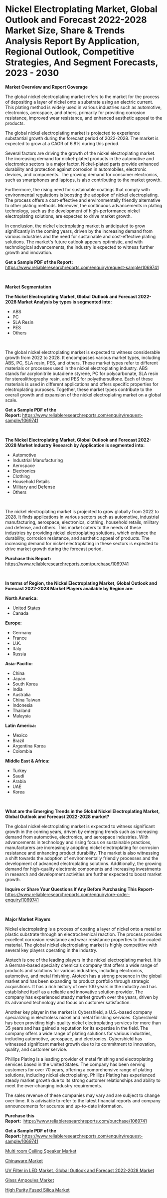 <p><h1>Nickel Electroplating Market, Global Outlook and Forecast 2022-2028 Market Size, Share & Trends Analysis Report By Application, Regional Outlook, Competitive Strategies, And Segment Forecasts, 2023 - 2030</h1></p><p><strong>Market Overview and Report Coverage</strong></p>
<p><p>The global nickel electroplating market refers to the market for the process of depositing a layer of nickel onto a substrate using an electric current. This plating method is widely used in various industries such as automotive, electronics, aerospace, and others, primarily for providing corrosion resistance, improved wear resistance, and enhanced aesthetic appeal to the products. </p><p>The global nickel electroplating market is projected to experience substantial growth during the forecast period of 2022-2028. The market is expected to grow at a CAGR of 6.8% during this period. </p><p>Several factors are driving the growth of the nickel electroplating market. The increasing demand for nickel-plated products in the automotive and electronics sectors is a major factor. Nickel-plated parts provide enhanced durability and protection against corrosion in automobiles, electronic devices, and components. The growing demand for consumer electronics, such as smartphones and laptops, is also contributing to the market growth.</p><p>Furthermore, the rising need for sustainable coatings that comply with environmental regulations is boosting the adoption of nickel electroplating. The process offers a cost-effective and environmentally friendly alternative to other plating methods. Moreover, the continuous advancements in plating technology, such as the development of high-performance nickel electroplating solutions, are expected to drive market growth.</p><p>In conclusion, the nickel electroplating market is anticipated to grow significantly in the coming years, driven by the increasing demand from various industries and the need for sustainable and cost-effective plating solutions. The market's future outlook appears optimistic, and with technological advancements, the industry is expected to witness further growth and innovation.</p></p>
<p><strong>Get a Sample PDF of the Report:</strong> <a href="https://www.reliableresearchreports.com/enquiry/request-sample/1069741">https://www.reliableresearchreports.com/enquiry/request-sample/1069741</a></p>
<p>&nbsp;</p>
<p><strong>Market Segmentation</strong></p>
<p><strong>The Nickel Electroplating Market, Global Outlook and Forecast 2022-2028 Market Analysis by types is segmented into:</strong></p>
<p><ul><li>ABS</li><li>PC</li><li>SLA Resin</li><li>PES</li><li>Others</li></ul></p>
<p>&nbsp;</p>
<p><p>The global nickel electroplating market is expected to witness considerable growth from 2022 to 2028. It encompasses various market types, including ABS, PC, SLA resin, PES, and others. These market types refer to different materials or processes used in the nickel electroplating industry. ABS stands for acrylonitrile butadiene styrene, PC for polycarbonate, SLA resin for stereolithography resin, and PES for polyethersulfone. Each of these materials is used in different applications and offers specific properties for electroplating purposes. Together, these market types contribute to the overall growth and expansion of the nickel electroplating market on a global scale.</p></p>
<p><strong>Get a Sample PDF of the Report:</strong>&nbsp;<a href="https://www.reliableresearchreports.com/enquiry/request-sample/1069741">https://www.reliableresearchreports.com/enquiry/request-sample/1069741</a></p>
<p>&nbsp;</p>
<p><strong>The Nickel Electroplating Market, Global Outlook and Forecast 2022-2028 Market Industry Research by Application is segmented into:</strong></p>
<p><ul><li>Automotive</li><li>Industrial Manufacturing</li><li>Aerospace</li><li>Electronics</li><li>Clothing</li><li>Household Retails</li><li>Military and Defense</li><li>Others</li></ul></p>
<p>&nbsp;</p>
<p><p>The nickel electroplating market is projected to grow globally from 2022 to 2028. It finds applications in various sectors such as automotive, industrial manufacturing, aerospace, electronics, clothing, household retails, military and defense, and others. This market caters to the needs of these industries by providing nickel electroplating solutions, which enhance the durability, corrosion resistance, and aesthetic appeal of products. The increasing demand for nickel electroplating in these sectors is expected to drive market growth during the forecast period.</p></p>
<p><strong>Purchase this Report:</strong>&nbsp; <a href="https://www.reliableresearchreports.com/purchase/1069741">https://www.reliableresearchreports.com/purchase/1069741</a></p>
<p>&nbsp;</p>
<p><strong>In terms of Region, the Nickel Electroplating Market, Global Outlook and Forecast 2022-2028 Market Players available by Region are:</strong></p>
<p>
    <p> <strong> North America: </strong>
        <ul>
            <li>United States</li>
            <li>Canada</li>
        </ul>
        </p> 
    <p> <strong> Europe: </strong>
        <ul>
            <li>Germany</li>
            <li>France</li>
            <li>U.K.</li>
            <li>Italy</li>
            <li>Russia</li>
        </ul>
        </p> 
    <p> <strong> Asia-Pacific: </strong>
        <ul>
            <li>China</li>
            <li>Japan</li>
            <li>South Korea</li>
            <li>India</li>
            <li>Australia</li>
            <li>China Taiwan</li>
            <li>Indonesia</li>
            <li>Thailand</li>
            <li>Malaysia</li>
        </ul>
        </p> 
    <p> <strong> Latin America: </strong>
        <ul>
            <li>Mexico</li>
            <li>Brazil</li>
            <li>Argentina Korea</li>
            <li>Colombia</li>
        </ul>
        </p> 
    <p> <strong> Middle East & Africa: </strong>
        <ul>
            <li>Turkey</li>
            <li>Saudi</li>
            <li>Arabia</li>
            <li>UAE</li>
            <li>Korea</li>
        </ul>
    </p>
    </p>
<p>&nbsp;</p>
<p><strong>What are the Emerging Trends in the Global Nickel Electroplating Market, Global Outlook and Forecast 2022-2028 market?</strong></p>
<p><p>The global nickel electroplating market is expected to witness significant growth in the coming years, driven by emerging trends such as increasing demand from automotive, electronics, and aerospace industries. With advancements in technology and rising focus on sustainable practices, manufacturers are increasingly adopting nickel electroplating for corrosion resistance and enhancing product durability. The market is also witnessing a shift towards the adoption of environmentally friendly processes and the development of advanced electroplating solutions. Additionally, the growing demand for high-quality electronic components and increasing investments in research and development activities are further expected to boost market growth.</p></p>
<p><strong>Inquire or Share Your Questions If Any Before Purchasing This Report</strong>- <a href="https://www.reliableresearchreports.com/enquiry/pre-order-enquiry/1069741">https://www.reliableresearchreports.com/enquiry/pre-order-enquiry/1069741</a></p>
<p>&nbsp;</p>
<p><strong>Major Market Players</strong></p>
<p><p>Nickel electroplating is a process of coating a layer of nickel onto a metal or plastic substrate through an electrochemical reaction. The process provides excellent corrosion resistance and wear resistance properties to the coated material. The global nickel electroplating market is highly competitive with several key players operating in the industry.</p><p>Atotech is one of the leading players in the nickel electroplating market. It is a German-based specialty chemicals company that offers a wide range of products and solutions for various industries, including electronics, automotive, and metal finishing. Atotech has a strong presence in the global market and has been expanding its product portfolio through strategic acquisitions. It has a rich history of over 100 years in the industry and has established itself as a reliable and innovative solution provider. The company has experienced steady market growth over the years, driven by its advanced technology and focus on customer satisfaction.</p><p>Another key player in the market is Cybershield, a U.S.-based company specializing in electroless nickel and metal finishing services. Cybershield has been providing high-quality nickel electroplating services for more than 35 years and has gained a reputation for its expertise in the field. The company offers a wide range of plating solutions for various industries, including automotive, aerospace, and electronics. Cybershield has witnessed significant market growth due to its commitment to innovation, quality, and customer service.</p><p>Phillips Plating is a leading provider of metal finishing and electroplating services based in the United States. The company has been serving customers for over 70 years, offering a comprehensive range of plating solutions, including nickel electroplating. Phillips Plating has experienced steady market growth due to its strong customer relationships and ability to meet the ever-changing industry requirements.</p><p>The sales revenue of these companies may vary and are subject to change over time. It is advisable to refer to the latest financial reports and company announcements for accurate and up-to-date information.</p></p>
<p><strong>Purchase this Report:</strong>&nbsp;&nbsp;<a href="https://www.reliableresearchreports.com/purchase/1069741">https://www.reliableresearchreports.com/purchase/1069741</a></p>
<p></p>
<p><strong>Get a Sample PDF of the Report:</strong>&nbsp;<a href="https://www.reliableresearchreports.com/enquiry/request-sample/1069741">https://www.reliableresearchreports.com/enquiry/request-sample/1069741</a></p>
<p><p><a href="https://www.reportprime.com/multi-room-ceiling-speaker-r4317">Multi room Ceiling Speaker Market</a></p><p><a href="https://www.linkedin.com/pulse/chinaware-market-size-share-amp-trends-analysis-report-application-xibje/">Chinaware Market</a></p><p><a href="https://github.com/PeterParrish5/Market-Research-Report-List-1/blob/main/uv-filter-in-led-market-global-outlook-and-forecast-2022-2028-market.md">UV Filter in LED Market, Global Outlook and Forecast 2022-2028 Market</a></p><p><a href="https://medium.com/@s40138378/glass-ampoules-market-size-growth-forecast-2023-2030-a41de8ebcdc8">Glass Ampoules Market</a></p><p><a href="https://medium.com/@santo151299/high-purity-fused-silica-market-size-growth-forecast-2023-2030-cff6073c5c87">High Purity Fused Silica Market</a></p></p>